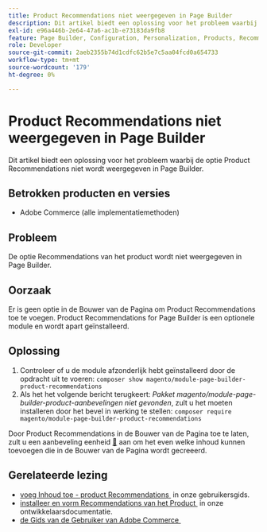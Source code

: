 ```yaml
---
title: Product Recommendations niet weergegeven in Page Builder
description: Dit artikel biedt een oplossing voor het probleem waarbij de optie Product Recommendations niet wordt weergegeven in Page Builder.
exl-id: e96a446b-2e64-47a6-ac1b-e73183da9fb8
feature: Page Builder, Configuration, Personalization, Products, Recommendations
role: Developer
source-git-commit: 2aeb2355b74d1cdfc62b5e7c5aa04fcd0a654733
workflow-type: tm+mt
source-wordcount: '179'
ht-degree: 0%

---
```


# Product Recommendations niet weergegeven in Page Builder

Dit artikel biedt een oplossing voor het probleem waarbij de optie Product Recommendations niet wordt weergegeven in Page Builder.

## Betrokken producten en versies

* Adobe Commerce (alle implementatiemethoden)

## Probleem

De optie Recommendations van het product wordt niet weergegeven in Page Builder.

## Oorzaak

Er is geen optie in de Bouwer van de Pagina om Product Recommendations toe te voegen. Product Recommendations for Page Builder is een optionele module en wordt apart geïnstalleerd.

## Oplossing

1. Controleer of u de module afzonderlijk hebt geïnstalleerd door de opdracht uit te voeren: `composer show magento/module-page-builder-product-recommendations`
1. Als het het volgende bericht terugkeert: *Pakket magento/module-page-builder-product-aanbevelingen niet gevonden*, zult u het moeten installeren door het bevel in werking te stellen: `composer require magento/module-page-builder-product-recommendations`

Door Product Recommendations in de Bouwer van de Pagina toe te laten, zult u een aanbeveling eenheid [&#128279;](https://experienceleague.adobe.com/docs/commerce-admin/page-builder/add-content/recommendations.html?lang=nl-NL) aan om het even welke inhoud kunnen toevoegen die in de Bouwer van de Pagina wordt gecreeerd.

## Gerelateerde lezing

* [&#x200B; voeg Inhoud toe - product Recommendations &#x200B;](https://experienceleague.adobe.com/docs/commerce-admin/page-builder/add-content/recommendations.html?lang=nl-NL) in onze gebruikersgids.
* [&#x200B; installeer en vorm Recommendations van het Product &#x200B;](https://experienceleague.adobe.com/nl/docs/commerce-merchant-services/product-recommendations/getting-started/install-configure) in onze ontwikkelaarsdocumentatie.
* [&#x200B; de Gids van de Gebruiker van Adobe Commerce &#x200B;](https://experienceleague.adobe.com/nl/docs/commerce-admin/user-guides/home)
